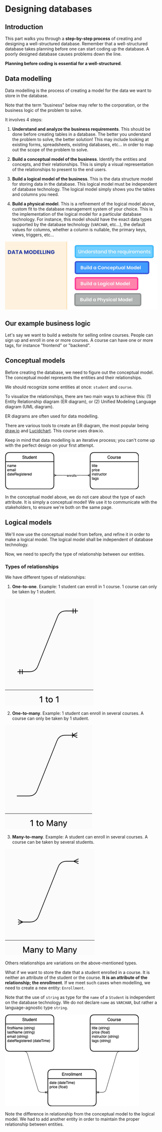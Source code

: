 # Designing databases

## Introduction

This part walks you through a **step-by-step process** of creating and designing
a well-structured database. Remember that a well-structured database takes
planning before one can start coding up the database. A poorly designed database
causes problems down the line.

**Planning before coding is essential for a well-structured**.

## Data modelling

Data modelling is the process of creating a model for the data we want to store
in the database.

Note that the term "business" below may refer to the corporation, or the
business logic of the problem to solve.

It involves 4 steps:

1. **Understand and analyze the business requirements**. This should be done
   before creating tables in a database. The better you understand the problem
   to solve, the better solution! This may include looking at existing forms,
   spreadsheets, existing databases, etc... in order to map out the scope of the
   problem to solve.

2. **Build a conceptual model of the business**. Identify the entities and
   concepts, and their relationships. This is simply a visual representation of
   the relationships to present to the end users.

3. **Build a logical model of the business**. This is the data structure model
   for storing data in the database. This logical model must be independent of
   database technology. The logical model simply shows you the tables and
   columns you need.

4. **Build a physical model**. This is a refinement of the logical model above,
   custom fit to the database management system of your choice. This is the
   implementation of the logical model for a particular database technology. For
   instance, this model should have the exact data types supported by the
   database technology (`VARCHAR`, etc...), the default values for columns,
   whether a column is nullable, the primary keys, views, triggers, etc...

![Data modelling](./img/data-modelling.png)

## Our example business logic

Let's say we want to build a website for selling online courses. People can sign
up and enroll in one or more courses. A course can have one or more tags, for
instance "frontend" or "backend".

## Conceptual models

Before creating the database, we need to figure out the conceptual model. The
conceptual model represents the entities and their relationships.

We should recognize some entities at once: `student` and `course`.

To visualize the relationships, there are two main ways to achieve this: (1)
Entity Relationship diagram (ER diagram), or (2) Unified Modeling Language
diagram (UML diagram).

ER diagrams are often used for data modelling.

There are various tools to create an ER diagram, the most popular being
[draw.io](https://app.diagrams.net/) and
[Lucidchart](https://www.lucidchart.com/pages/). This course uses draw.io.

Keep in mind that data modelling is an iterative process; you can't come up with
the perfect design on your first attempt.

![Conceptual model](./img/conceptual-model.png)

In the conceptual model above, we do not care about the type of each attribute.
It is simply a conceptual model! We use it to communicate with the stakeholders,
to ensure we're both on the same page.

## Logical models

We'll now use the conceptual model from before, and refine it in order to make a
logical model. The logical model shall be independent of database technology.

Now, we need to specify the type of relationship between our entities.

### Types of relationships

We have different types of relationships:

1. **One-to-one**. Example: 1 student can enroll in 1 course. 1 course can only
   be taken by 1 student.

![One-to-one](./img/relationships/one-to-one.png)

2. **One-to-many**. Example: 1 student can enroll in several courses. A course
   can only be taken by 1 student.

![One-to-many](./img/relationships/one-to-many.png)

3. **Many-to-many**. Example: A student can enroll in several courses. A course
   can be taken by several students.

![Many-to-many](./img/relationships/many-to-many.png)

Others relationships are variations on the above-mentioned types.

What if we want to store the date that a student enrolled in a course. It is
neither an attribute of the student or the course. **It is an attribute of the
relationship; the enrollment**. If we meet such cases when modelling, we need to
create a new entity: `Enrollment`.

Note that the use of `string` as type for the `name` of a `Student` is
independent on the database technology. We do not declare `name` as `VARCHAR`,
but rather a language-agnostic type `string`.

![Logical model](./img/logical-model.png)

Note the difference in relationship from the conceptual model to the logical
model. We had to add another entity in order to maintain the proper relationship
between entities.
